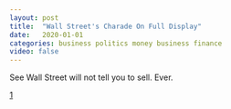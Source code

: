 ```yaml
---
layout: post
title:  "Wall Street's Charade On Full Display"
date:   2020-01-01
categories: business politics money business finance
video: false
---
```


See Wall Street will not tell you to sell. Ever. 

[1]

[1]: //www.zerohedge.com/markets/wall-streets-charade-full-display
